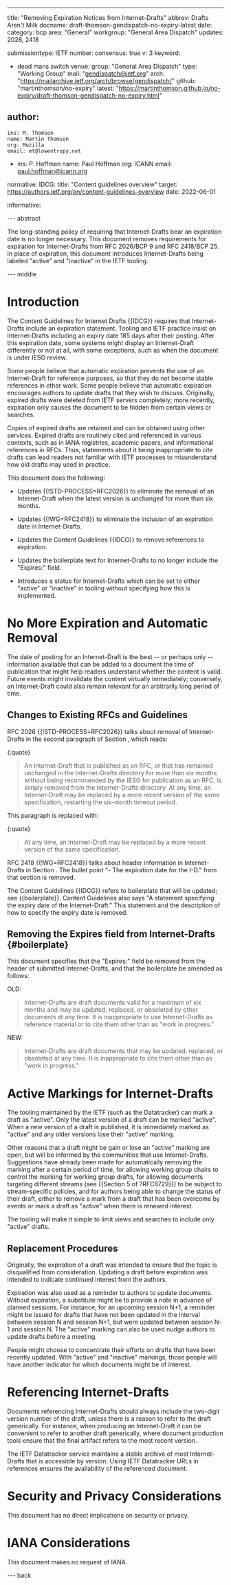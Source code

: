 ---
title: "Removing Expiration Notices from Internet-Drafts"
abbrev: Drafts Aren't Milk
docname: draft-thomson-gendispatch-no-expiry-latest
date:
category: bcp
area: "General"
workgroup: "General Area Dispatch"
updates: 2026, 2418

submissiontype: IETF
number:
consensus: true
v: 3
keyword:
 - dead mans switch
venue:
  group: "General Area Dispatch"
  type: "Working Group"
  mail: "gendispatch@ietf.org"
  arch: "https://mailarchive.ietf.org/arch/browse/gendispatch/"
  github: "martinthomson/no-expiry"
  latest: "https://martinthomson.github.io/no-expiry/draft-thomson-gendispatch-no-expiry.html"

author:
  -
    ins: M. Thomson
    name: Martin Thomson
    org: Mozilla
    email: mt@lowentropy.net
  -
    ins: P. Hoffman
    name: Paul Hoffman
    org: ICANN
    email: paul.hoffman@icann.org

normative:
  IDCG:
    title: "Content guidelines overview"
    target: https://authors.ietf.org/en/content-guidelines-overview
    date: 2022-06-01

informative:

--- abstract

The long-standing policy of requiring that Internet-Drafts bear an expiration
date is no longer necessary.  This document removes requirements for expiration
for Internet-Drafts from RFC 2026/BCP 9 and RFC 2418/BCP 25.
In place of expiration, this document introduces Internet-Drafts being labeled
"active" and "inactive" in the IETF tooling.


--- middle

# Introduction

The Content Guidelines for Internet Drafts {{IDCG}} requires that
Internet-Drafts include an expiration statement.  Tooling and IETF practice
insist on Internet-Drafts including an expiry date 185 days after their posting.
After this expiration date, some systems might display an Internet-Draft
differently or not at all, with some exceptions, such as when the document is
under IESG review.

Some people believe that automatic expiration prevents the use of an Internet-Draft for reference
purposes, so that they do not become stable references in other work.
Some people believe that automatic expiration encourages authors to update drafts that they wish to
discuss.  Originally, expired drafts were deleted from IETF servers completely;
more recently, expiration only causes the document to be hidden from certain
views or searches.

Copies of expired drafts are retained and can be obtained using other services.
Expired drafts are routinely cited and referenced in various contexts,
such as in IANA registries, academic papers, and informational references in RFCs.
Thus, statements about it being inappropriate to cite drafts
can lead readers not familiar with IETF processes to misunderstand how old
drafts may used in practice.

This document does the following:

- Updates {{!STD-PROCESS=RFC2026}} to eliminate the removal of an Internet-Draft
when the latest version is unchanged for more than six months.

- Updates {{!WG=RFC2418}} to eliminate the inclusion of an expiration date in
Internet-Drafts.

- Updates the Content Guidelines {{IDCG}} to remove references to expiration.

- Updates the boilerplate text for Internet-Drafts to no longer include the
"Expires:" field.

- Introduces a status for Internet-Drafts which can be set to either "active" or "inactive" in
tooling without specifying how this is implemented.


# No More Expiration and Automatic Removal

The date of posting for an Internet-Draft is the best -- or perhaps only --
information available that can be added to a document the time of publication
that might help readers understand whether the content is valid.  Future events
might invalidate the content virtually immediately; conversely, an
Internet-Draft could also remain relevant for an arbitrarily long period of
time.

## Changes to Existing RFCs and Guidelines

RFC 2026 {{!STD-PROCESS=RFC2026}} talks about removal of Internet-Drafts in
the second paragraph of Section <xref section="2.2" sectionFormat="bare"
target="STD-PROCESS"/>, which reads:

{:quote}
> An Internet-Draft that is published as an RFC, or that has remained
> unchanged in the Internet-Drafts directory for more than six months
> without being recommended by the IESG for publication as an RFC, is
> simply removed from the Internet-Drafts directory.  At any time, an
> Internet-Draft may be replaced by a more recent version of the same
> specification, restarting the six-month timeout period.

This paragraph is replaced with:

{:quote}
> At any time, an
> Internet-Draft may be replaced by a more recent version of the same
> specification.

RFC 2418 {{!WG=RFC2418}} talks about header information in Internet-Drafts in
Section <xref section="7.2" sectionFormat="bare" target="WG"/>.
The bullet point "- The expiration date for the I-D." from that section is removed.

The Content Guidelines {{IDCG}} refers to boilerplate that will be updated; see {{boilerplate}}.
Content Guidelines also says
"A statement specifying the expiry date of the Internet-Draft."
This statement and the description of how to specify the expiry date is removed.

## Removing the Expires field from Internet-Drafts {#boilerplate}

This document specifies that the "Expires:" field be removed from the header of
submitted Internet-Drafts, and that the boilerplate be amended as follows:

OLD:

> Internet-Drafts are draft documents valid for a maximum of six months and may
  be updated, replaced, or obsoleted by other documents at any time. It is
  inappropriate to use Internet-Drafts as reference material or to cite them
  other than as "work in progress."

NEW:

> Internet-Drafts are draft documents that may be updated, replaced, or
  obsoleted at any time. It is inappropriate to cite them other than as "work in
  progress."


# Active Markings for Internet-Drafts

The tooling maintained by the IETF (such as the Datatracker) can mark a draft as "active".
Only the latest version of a draft can be marked "active".
When a new version of a draft is published, it is immediately marked as "active" and
any older versions lose their "active" marking.

Other reasons that a draft might be gain or lose an "active" marking are open,
but will be informed by the communities that use Internet-Drafts.
Suggestions have already been made
for automatically removing the marking after a certain period of time,
for allowing working group chairs to control the marking for working group drafts,
for allowing documents targeting different streams (see {{Section 5 of ?RFC8729}}) to be subject to stream-specific policies,
and for authors being able to change the status of their draft,
either to remove a mark from a draft that has been overcome by events
or mark a draft as "active" when there is renewed interest.

The tooling will make it simple to limit views and searches to include only "active" drafts.

## Replacement Procedures

Originally, the expiration of a draft was intended to ensure that the topic is disqualified
from consideration. Updating a draft before expiration was intended to
indicate continued interest from the authors.

Expiration was also used as a reminder to authors to update documents.
Without expiration, a substitute might be to provide a note in advance of
planned sessions.  For instance, for an upcoming session N+1, a reminder might
be issued for drafts that have not been updated in the interval between session
N and session N+1, but were updated between session N-1 and session N.
The "active" marking can also be used nudge authors to update
drafts before a meeting.

People might choose to concentrate their efforts on drafts that have been
recently updated.
With "active" and "inactive" markings, those people will have another indicator
for which documents might be of interest.


# Referencing Internet-Drafts

Documents referencing Internet-Drafts should always include the two-digit version number of the draft,
unless there is a reason to refer to the draft generically.
For instance, when producing an Internet-Draft it can be convenient to refer to another draft generically,
where document production tools ensure that the final artifact refers to the most recent version.

The IETF Datatracker service maintains a stable archive of most Internet-Drafts that is accessible by version.
Using IETF Datatracker URLs in references ensures the availability of the referenced document.


# Security and Privacy Considerations

This document has no direct implications on security or privacy.


# IANA Considerations

This document makes no request of IANA.


--- back

